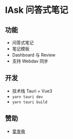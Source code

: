 # IAsk 问答式笔记

## 功能
- 问答式笔记
- 笔记模板
- Dashboard 与 Review
- 支持 Webdav 同步


## 开发
- 技术栈 Tauri + Vue3
- `yarn tauri dev`
- `yarn tauri build`

## 赞助

- [爱发电](https://afdian.net/a/tomasy)

